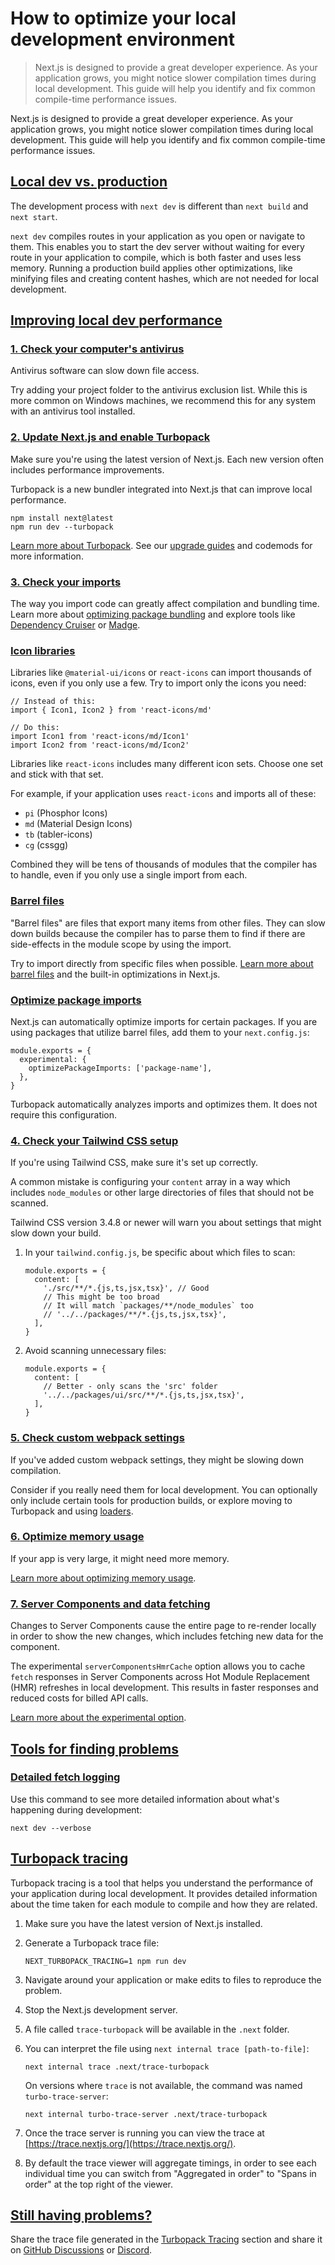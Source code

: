 # How to optimize your local development environment

> Next.js is designed to provide a great developer experience. As your application grows, you might notice slower compilation times during local development. This guide will help you identify and fix common compile-time performance issues.



Next.js is designed to provide a great developer experience. As your application grows, you might notice slower compilation times during local development. This guide will help you identify and fix common compile-time performance issues.

## [Local dev vs. production](#local-dev-vs-production)

The development process with `next dev` is different than `next build` and `next start`.

`next dev` compiles routes in your application as you open or navigate to them. This enables you to start the dev server without waiting for every route in your application to compile, which is both faster and uses less memory. Running a production build applies other optimizations, like minifying files and creating content hashes, which are not needed for local development.

## [Improving local dev performance](#improving-local-dev-performance)

### [1\. Check your computer's antivirus](#1-check-your-computers-antivirus)

Antivirus software can slow down file access.

Try adding your project folder to the antivirus exclusion list. While this is more common on Windows machines, we recommend this for any system with an antivirus tool installed.

### [2\. Update Next.js and enable Turbopack](#2-update-nextjs-and-enable-turbopack)

Make sure you're using the latest version of Next.js. Each new version often includes performance improvements.

Turbopack is a new bundler integrated into Next.js that can improve local performance.

    npm install next@latest
    npm run dev --turbopack

[Learn more about Turbopack](/blog/turbopack-for-development-stable). See our [upgrade guides](/docs/app/guides/upgrading) and codemods for more information.

### [3\. Check your imports](#3-check-your-imports)

The way you import code can greatly affect compilation and bundling time. Learn more about [optimizing package bundling](/docs/app/guides/package-bundling) and explore tools like [Dependency Cruiser](https://github.com/sverweij/dependency-cruiser) or [Madge](https://github.com/pahen/madge).

### [Icon libraries](#icon-libraries)

Libraries like `@material-ui/icons` or `react-icons` can import thousands of icons, even if you only use a few. Try to import only the icons you need:

    // Instead of this:
    import { Icon1, Icon2 } from 'react-icons/md'
     
    // Do this:
    import Icon1 from 'react-icons/md/Icon1'
    import Icon2 from 'react-icons/md/Icon2'

Libraries like `react-icons` includes many different icon sets. Choose one set and stick with that set.

For example, if your application uses `react-icons` and imports all of these:

*   `pi` (Phosphor Icons)
*   `md` (Material Design Icons)
*   `tb` (tabler-icons)
*   `cg` (cssgg)

Combined they will be tens of thousands of modules that the compiler has to handle, even if you only use a single import from each.

### [Barrel files](#barrel-files)

"Barrel files" are files that export many items from other files. They can slow down builds because the compiler has to parse them to find if there are side-effects in the module scope by using the import.

Try to import directly from specific files when possible. [Learn more about barrel files](https://vercel.com/blog/how-we-optimized-package-imports-in-next-js) and the built-in optimizations in Next.js.

### [Optimize package imports](#optimize-package-imports)

Next.js can automatically optimize imports for certain packages. If you are using packages that utilize barrel files, add them to your `next.config.js`:

    module.exports = {
      experimental: {
        optimizePackageImports: ['package-name'],
      },
    }

Turbopack automatically analyzes imports and optimizes them. It does not require this configuration.

### [4\. Check your Tailwind CSS setup](#4-check-your-tailwind-css-setup)

If you're using Tailwind CSS, make sure it's set up correctly.

A common mistake is configuring your `content` array in a way which includes `node_modules` or other large directories of files that should not be scanned.

Tailwind CSS version 3.4.8 or newer will warn you about settings that might slow down your build.

1.  In your `tailwind.config.js`, be specific about which files to scan:
    
        module.exports = {
          content: [
            './src/**/*.{js,ts,jsx,tsx}', // Good
            // This might be too broad
            // It will match `packages/**/node_modules` too
            // '../../packages/**/*.{js,ts,jsx,tsx}',
          ],
        }
    
2.  Avoid scanning unnecessary files:
    
        module.exports = {
          content: [
            // Better - only scans the 'src' folder
            '../../packages/ui/src/**/*.{js,ts,jsx,tsx}',
          ],
        }
    

### [5\. Check custom webpack settings](#5-check-custom-webpack-settings)

If you've added custom webpack settings, they might be slowing down compilation.

Consider if you really need them for local development. You can optionally only include certain tools for production builds, or explore moving to Turbopack and using [loaders](about:/docs/app/api-reference/config/next-config-js/turbopack#supported-loaders).

### [6\. Optimize memory usage](#6-optimize-memory-usage)

If your app is very large, it might need more memory.

[Learn more about optimizing memory usage](/docs/app/guides/memory-usage).

### [7\. Server Components and data fetching](#7-server-components-and-data-fetching)

Changes to Server Components cause the entire page to re-render locally in order to show the new changes, which includes fetching new data for the component.

The experimental `serverComponentsHmrCache` option allows you to cache `fetch` responses in Server Components across Hot Module Replacement (HMR) refreshes in local development. This results in faster responses and reduced costs for billed API calls.

[Learn more about the experimental option](/docs/app/api-reference/config/next-config-js/serverComponentsHmrCache).

## [Tools for finding problems](#tools-for-finding-problems)

### [Detailed fetch logging](#detailed-fetch-logging)

Use this command to see more detailed information about what's happening during development:

    next dev --verbose

## [Turbopack tracing](#turbopack-tracing)

Turbopack tracing is a tool that helps you understand the performance of your application during local development. It provides detailed information about the time taken for each module to compile and how they are related.

1.  Make sure you have the latest version of Next.js installed.
    
2.  Generate a Turbopack trace file:
    
        NEXT_TURBOPACK_TRACING=1 npm run dev
    
3.  Navigate around your application or make edits to files to reproduce the problem.
    
4.  Stop the Next.js development server.
    
5.  A file called `trace-turbopack` will be available in the `.next` folder.
    
6.  You can interpret the file using `next internal trace [path-to-file]`:
    
        next internal trace .next/trace-turbopack
    
    On versions where `trace` is not available, the command was named `turbo-trace-server`:
    
        next internal turbo-trace-server .next/trace-turbopack
    
7.  Once the trace server is running you can view the trace at [https://trace.nextjs.org/](https://trace.nextjs.org/).
    
8.  By default the trace viewer will aggregate timings, in order to see each individual time you can switch from "Aggregated in order" to "Spans in order" at the top right of the viewer.
    

## [Still having problems?](#still-having-problems)

Share the trace file generated in the [Turbopack Tracing](#turbopack-tracing) section and share it on [GitHub Discussions](https://github.com/vercel/next.js/discussions) or [Discord](https://nextjs.org/discord).
